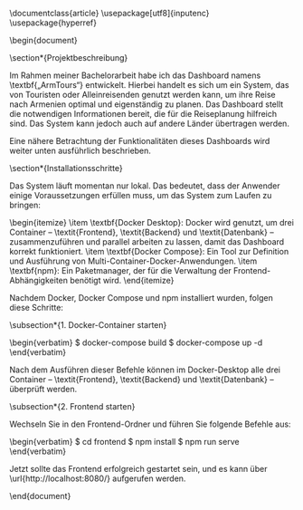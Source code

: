 \documentclass{article}
\usepackage[utf8]{inputenc}
\usepackage{hyperref}

\begin{document}

\section*{Projektbeschreibung}

Im Rahmen meiner Bachelorarbeit habe ich das Dashboard namens \textbf{„ArmTours“} entwickelt. Hierbei handelt es sich um ein System, das von Touristen oder Alleinreisenden genutzt werden kann, um ihre Reise nach Armenien optimal und eigenständig zu planen. Das Dashboard stellt die notwendigen Informationen bereit, die für die Reiseplanung hilfreich sind. Das System kann jedoch auch auf andere Länder übertragen werden.

Eine nähere Betrachtung der Funktionalitäten dieses Dashboards wird weiter unten ausführlich beschrieben.

\section*{Installationsschritte}

Das System läuft momentan nur lokal. Das bedeutet, dass der Anwender einige Voraussetzungen erfüllen muss, um das System zum Laufen zu bringen:

\begin{itemize}
    \item \textbf{Docker Desktop}: Docker wird genutzt, um drei Container – \textit{Frontend}, \textit{Backend} und \textit{Datenbank} – zusammenzuführen und parallel arbeiten zu lassen, damit das Dashboard korrekt funktioniert.
    \item \textbf{Docker Compose}: Ein Tool zur Definition und Ausführung von Multi-Container-Docker-Anwendungen.
    \item \textbf{npm}: Ein Paketmanager, der für die Verwaltung der Frontend-Abhängigkeiten benötigt wird.
\end{itemize}

Nachdem Docker, Docker Compose und npm installiert wurden, folgen diese Schritte:

\subsection*{1. Docker-Container starten}

\begin{verbatim}
$ docker-compose build
$ docker-compose up -d
\end{verbatim}

Nach dem Ausführen dieser Befehle können im Docker-Desktop alle drei Container – \textit{Frontend}, \textit{Backend} und \textit{Datenbank} – überprüft werden.

\subsection*{2. Frontend starten}

Wechseln Sie in den Frontend-Ordner und führen Sie folgende Befehle aus:

\begin{verbatim}
$ cd frontend
$ npm install
$ npm run serve
\end{verbatim}

Jetzt sollte das Frontend erfolgreich gestartet sein, und es kann über \url{http://localhost:8080/} aufgerufen werden.

\end{document}
